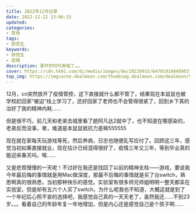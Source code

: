 ```yaml
---
title: 2022年12月记录
date: 2022-12-22 13:06:15
updated:
categories: 
- 其他
tags: 
- 研究生
keywords:
- 研究生
- 疫情
description: 更坏的时代来临了……
cover: https://cdn.hk01.com/di/media/images/dw/20220915/647019188489031680237591.jpeg/fsGWlMsEmC5uuVorHyrhsSCH44ii3di9RoEj-0aBI_s?v=w1920r16_9
top_img: https://imgcache.dealmoon.com/thumbimg.dealmoon.com/dealmoon/99f/6c0/fdd/7aa4106d925b6f5e9b6bccf.jpg_1280_1280_3_3d22.jpg
---
```


12月，cn突然放开了疫情管控，这下直接就什么都不管了，结果现在本鼠鼠也被学校赶回家“被迫”线上学习了，还好回家了老师也不会管得很紧了，回到乡下真的治好了我的精神内耗……

但是很不巧，前几天和老弟去城里看了趟阿凡达2就中了，也不知道在哪感染的，老弟反而没事，晕，难道是本鼠鼠抵抗力差嘛555555

现在就在家每天玩游戏等死，然后养病，日志也随便乱写应付了。回顾这三年，感觉当初如果直接就业，现在估计已经混得很好了，疫情三年又三年，等到毕业真的能迎来春天吗，唉……

又是悲观慢慢的一天呢！不过好在我还是找回了以前的精神支柱——游戏，要说我今年最后悔的事情就是用Mac做深度，那最不后悔的事情就是买了台switch，熟悉啊真的很熟悉，当初那种快乐的感觉。实验室有很多师兄师姐明明一整天都呆在实验室，但是却有五六个人买了switch，为什么呢我也不知道，大概这就是到了一个年纪后心照不宣的选择吧，我感觉自己真的一天天老了，虽然我还……不到23岁。。。看着自己的年龄年复一年地增加，但是内心还是感觉自己是个孩子啊……
